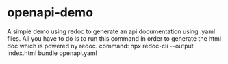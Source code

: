 # openapi-demo
A simple demo using redoc to generate an api documentation using .yaml files.
All you have to do is to run this command in order to generate the html doc which is powered ny redoc.
 command: npx redoc-cli --output index.html bundle openapi.yaml

